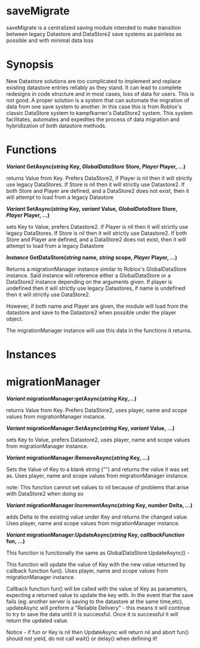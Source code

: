 # saveMigrate
saveMigrate is a centralized saving module intended to make transition between legacy Datastore and DataStore2 save systems as painless as possible and with minimal data loss

# Synopsis
New Datastore solutions are too complicated to implement and replace existing datastore entries reliably as they stand. It can lead to complete redesigns in code structure and in most cases, loss of data for users. This is not good. A proper solution is a system that can automate the migration of data from one save system to another. In this case this is from Roblox's classic DataStore system to kampfkarren's DataStore2 system. This system facilitates, automates and expedites the process of data migration and hybridization of both datastore methods.

# Functions


***Variant* GetAsync(*string* Key, *GlobalDataStore* Store,  *Player* Player, ...)**

  returns Value from Key. Prefers DataStore2, if Player is nil then it will strictly use legacy DataStores. If Store is nil then it will strictly use Datastore2. If both Store and Player are defined, and a DataStore2 does not exist, then it will attempt to load from a legacy Datastore

***Variant* SetAsync(*string* Key, *variant* Value, *GlobalDataStore* Store,  *Player* Player, ...)**
  
  sets Key to Value, prefers Datastore2. if Player is nil then it will strictly use legacy DataStores. If Store is nil then it will strictly use Datastore2. If both Store and Player are defined, and a DataStore2 does not exist, then it will attempt to load from a legacy Datastore

***Instance* GetDataStore(*string* name, *string* scope, *Player* Player, ...)**
  
  Returns a migrationManager instance similar to Roblox's GlobalDataStore instance. Said instance will reference either a GlobalDataStore or a DataStore2 instance depending on the arguments given. If player is undefined then it will strictly use legacy Datastores, if name is undefined then it will strictly use DataStore2. 

However, if both name and Player are given, the module will load from the datastore and save to the Datastore2 when possible under the player object. 

The migrationManager instance will use this data in the functions it returns.





# Instances


# migrationManager

***Variant* migrationManager:getAsync(*string* Key,...)**
  
  returns Value from Key. Prefers DataStore2, uses player, name and scope values from migrationManager instance. 


***Variant* migrationManager:SetAsync(*string* Key, *variant* Value, ...)**
  
  sets Key to Value, prefers Datastore2, uses player, name and scope values from migrationManager instance. 

***Variant* migrationManager:RemoveAsync(*string* Key,  ...)**
  
  Sets the Value of Key to a blank string ("") and returns the value it was set as.  Uses player, name and scope values from migrationManager instance. 


  note: This function cannot set values to nil because of problems that arise with DataStore2 when doing so


***Variant* migrationManager:IncrementAsync(*string* Key, *number* Delta, ...)**
  
  adds Delta to the existing value under Key and returns the changed value. Uses player, name and scope values from migrationManager instance. 



***Variant* migrationManager:UpdateAsync(*string* Key, *callbackFunction* fun, ...)**
  
  This function is functionally the same as GlobalDataStore:UpdateAsync() -

This function will update the value of Key with the new value returned by callback function fun().
Uses player, name and scope values from migrationManager instance. 

Callback function fun() will be called with the value of Key as parameters, expecting a returned value to update the key with.
In the event that the save fails (eg: another server is saving to the datastore at the same time,etc), updateAsync will preform a "Reliable Delivery" - this means it will continue to try to
save the data until it is successful. Once it is successful it will return the updated value.

Notice -
if fun or Key is nil then UpdateAsync will return nil and abort
fun() should not yield, do not call wait() or delay() when defining it!








